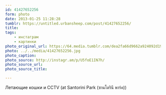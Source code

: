 ```yaml
---
id: 41427652256
form: photo
date: 2013-01-25 11:28:28
tumblr: https://untitled.urbansheep.com/post/41427652256/
title:
tags:
    - инстаграм
    - картинки
photo_original_url: https://64.media.tumblr.com/dea2fa66d9662a924092d19160793822/tumblr_mh67fgLc0a1qz4wzio1_640.jpg
photo: ../../media/41427652256.jpg
photo_caption:
photo_source: http://instagr.am/p/U5foE1IN7h/
photo_source_url:
photo_source_title:

---
```


<p>Летающие кошки и CCTV (at Santorini Park (ซานโตรินี พาร์ค))</p>
